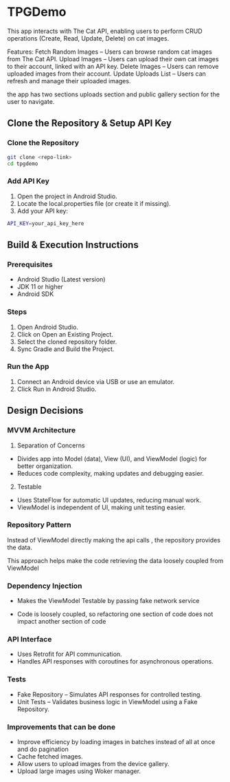 # TPGDemo

This app interacts with The Cat API, enabling users to perform CRUD operations (Create, Read, Update, Delete) on cat images.

Features:
Fetch Random Images – Users can browse random cat images from The Cat API.
Upload Images – Users can upload their own cat images to their account, linked with an API key.
Delete Images – Users can remove uploaded images from their account.
Update Uploads List – Users can refresh and manage their uploaded images.

the app has two sections uploads section and public gallery section for the user to navigate.

## Clone the Repository & Setup API Key

### Clone the Repository

```bash
git clone <repo-link>
cd tpgdemo
```

### Add API Key

1. Open the project in Android Studio.
2. Locate the local.properties file (or create it if missing).
3. Add your API key:

```bash
API_KEY=your_api_key_here
```

## Build & Execution Instructions

### Prerequisites

- Android Studio (Latest version)
- JDK 11 or higher
- Android SDK

### Steps

1. Open Android Studio.
2. Click on Open an Existing Project.
3. Select the cloned repository folder.
4. Sync Gradle and Build the Project.

### Run the App

1. Connect an Android device via USB or use an emulator.
2. Click Run in Android Studio.

## Design Decisions

### MVVM Architecture

1. Separation of Concerns

- Divides app into Model (data), View (UI), and ViewModel (logic) for better organization.
- Reduces code complexity, making updates and debugging easier.

2. Testable

- Uses StateFlow for automatic UI updates, reducing manual work.
- ViewModel is independent of UI, making unit testing easier.

### Repository Pattern

Instead of ViewModel directly making the api calls , the repository provides the data.

This approach helps make the code retrieving the data loosely coupled from ViewModel

### Dependency Injection

- Makes the ViewModel Testable by passing fake network service

- Code is loosely coupled, so refactoring one section of code does not impact another section of code

### API Interface

- Uses Retrofit for API communication.
- Handles API responses with coroutines for asynchronous operations.

### Tests

- Fake Repository – Simulates API responses for controlled testing.
- Unit Tests – Validates business logic in ViewModel using a Fake Repository.

### Improvements that can be done

- Improve efficiency by loading images in batches instead of all at once and do pagination
- Cache fetched images.
- Allow users to upload images from the device gallery.
- Upload large images using Woker manager.
